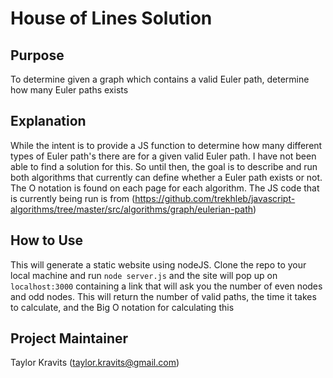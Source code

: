 # House of Lines Solution

## Purpose
To determine given a graph which contains a valid Euler path, determine how many Euler paths exists

## Explanation
While the intent is to provide a JS function to determine how many different types of Euler path's there are for a given valid Euler path. I have not been able to find a solution for this. So until then, the goal is to describe and run both algorithms that currently can define whether a Euler path exists or not. The O notation is found on each page for each algorithm. The JS code that is currently being run is from (https://github.com/trekhleb/javascript-algorithms/tree/master/src/algorithms/graph/eulerian-path)

## How to Use
This will generate a static website using nodeJS. Clone the repo to your local machine and run `node server.js` and the site will pop up on `localhost:3000` containing a link that will ask you the number of even nodes and odd nodes. This will return the number of valid paths, the time it takes to calculate, and the Big O notation for calculating this

## Project Maintainer
Taylor Kravits (taylor.kravits@gmail.com)
